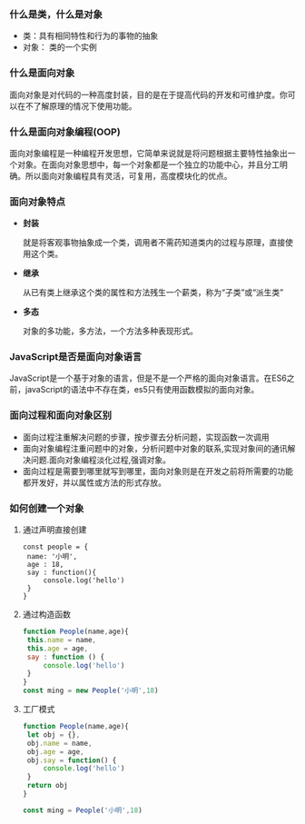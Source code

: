 ### 什么是类，什么是对象

- 类：具有相同特性和行为的事物的抽象
- 对象： 类的一个实例

### 什么是面向对象

面向对象是对代码的一种高度封装，目的是在于提高代码的开发和可维护度。你可以在不了解原理的情况下使用功能。

### 什么是面向对象编程(OOP)
 面向对象编程是一种编程开发思想，它简单来说就是将问题根据主要特性抽象出一个对象。在面向对象思想中，每一个对象都是一个独立的功能中心，并且分工明确。所以面向对象编程具有灵活，可复用，高度模块化的优点。

### 面向对象特点

- **封装**

  就是将客观事物抽象成一个类，调用者不需药知道类内的过程与原理，直接使用这个类。

- **继承**

  从已有类上继承这个类的属性和方法残生一个薪类，称为“子类”或“派生类”

- **多态**

  对象的多功能，多方法，一个方法多种表现形式。



### JavaScript是否是面向对象语言

JavaScript是一个基于对象的语言，但是不是一个严格的面向对象语言。在ES6之前，javaScript的语法中不存在类，es5只有使用函数模拟的面向对象。



### 面向过程和面向对象区别

- 面向过程注重解决问题的步骤，按步骤去分析问题，实现函数一次调用
- 面向对象编程注重问题中的对象，分析问题中对象的联系,实现对象间的通讯解决问题.面向对象编程淡化过程,强调对象。
- 面向过程是需要到哪里就写到哪里，面向对象则是在开发之前将所需要的功能都开发好，并以属性或方法的形式存放。



### 如何创建一个对象

1. 通过声明直接创建

   ```
   const people = {
   	name: '小明',
   	age : 18,
   	say : function(){
   		console.log('hello')
   	}
   }
   ```

   

2. 通过构造函数

   ```js
   function People(name,age){
   	this.name = name,
   	this.age = age,
   	say : function () {
   		console.log('hello')
   	}
   }
   const ming = new People('小明',18)
   ```

3. 工厂模式

   ```js
   function People(name,age){
   	let obj = {},
   	obj.name = name,
   	obj.age = age,
   	obj.say = function() {
   		console.log('hello')
   	}
   	return obj
   }
   
   const ming = People('小明',18)
   ```

   







